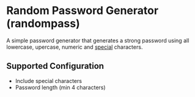 # Random Password Generator (randompass)
A simple password generator that generates a strong password using all lowercase, upercase, numeric and [special](https://www.owasp.org/index.php/Password_special_characters) characters.

## Supported Configuration
- Include special characters
- Password length (min 4 characters)
